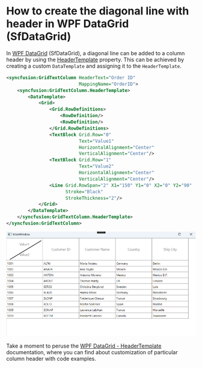 # How to create the diagonal line with header in WPF DataGrid (SfDataGrid)

In [WPF DataGrid](https://www.syncfusion.com/wpf-controls/datagrid) (SfDataGrid),  a diagonal line can be added to a column header by using the [HeaderTemplate](https://help.syncfusion.com/cr/wpf/Syncfusion.UI.Xaml.Grid.SfDataGrid.html#Syncfusion_UI_Xaml_Grid_SfDataGrid_HeaderTemplate) property. This can be achieved by creating a custom `DataTemplate` and assigning it to the `HeaderTemplate`.
 
 ```xml
 <syncfusion:GridTextColumn HeaderText="Order ID" 
                            MappingName="OrderID">
     <syncfusion:GridTextColumn.HeaderTemplate>
         <DataTemplate>
             <Grid>
                 <Grid.RowDefinitions>
                     <RowDefinition/>
                     <RowDefinition/>
                 </Grid.RowDefinitions>
                 <TextBlock Grid.Row="0" 
                            Text="Value1" 
                            HorizontalAlignment="Center"
                            VerticalAlignment="Center"/>
                 <TextBlock Grid.Row="1" 
                            Text="Value2" 
                            HorizontalAlignment="Center"
                            VerticalAlignment="Center"/>
                 <Line Grid.RowSpan="2" X1="150" Y1="0" X2="0" Y2="90" 
                       Stroke="Black"  
                       StrokeThickness="2"/>
             </Grid>
         </DataTemplate>
     </syncfusion:GridTextColumn.HeaderTemplate>
 </syncfusion:GridTextColumn>

 ```
 
![Diagonal lien in Header](DiagonalHeader.png)

Take a moment to peruse the [WPF DataGrid - HeaderTemplate](https://help.syncfusion.com/wpf/datagrid/styles-and-templates#changing-headertemplates) documentation, where you can find about customization of particular column header with code examples.